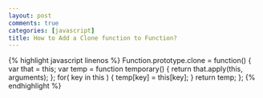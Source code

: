 ```yaml
---
layout: post
comments: true
categories: [javascript]
title: How to Add a Clone function to Function?
---
```

    
{% highlight javascript linenos %}
Function.prototype.clone = function() {
    var that = this;
    var temp = function temporary() { return that.apply(this, arguments); };
    for( key in this ) {
        temp[key] = this[key];
    }
    return temp;
};
{% endhighlight %}